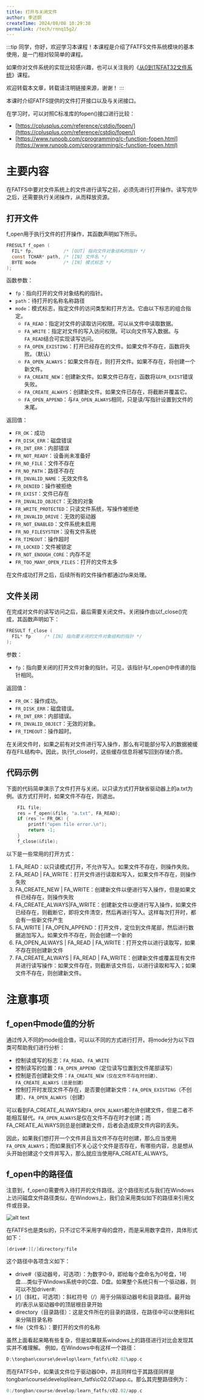 ```yaml
---
title: 打开与关闭文件
author: 李述铜
createTime: 2024/08/08 10:29:38
permalink: /tech/rnnq15g2/
---
```

:::tip
同学，你好，欢迎学习本课程！本课程是介绍了FATFS文件系统模块的基本使用，是一门相对较简单的课程。

如果你对文件系统的实现比较感兴趣，也可以关注我的《[从0到1写FAT32文件系统](https://wuptg.xetlk.com/s/VeHie)》课程。

欢迎转载本文章，转载请注明链接来源，谢谢！
:::

本课时介绍FATFS提供的文件打开接口以及与关闭接口。

在学习时，可以对照C标准库的fopen()接口进行比较：

* [https://cplusplus.com/reference/cstdio/fopen/](https://cplusplus.com/reference/cstdio/fopen/)
* [https://www.runoob.com/cprogramming/c-function-fopen.html](https://www.runoob.com/cprogramming/c-function-fopen.html)

# 主要内容
在FATFS中要对文件系统上的文件进行读写之前，必须先进行打开操作。读写完毕之后，还需要执行关闭操作，从而释放资源。

## 打开文件
f_open用于执行文件的打开操作，其函数声明如下所示。

```c
FRESULT f_open (
  FIL* fp,           /* [OUT] 指向文件对象结构的指针 */
  const TCHAR* path, /* [IN] 文件名 */
  BYTE mode          /* [IN] 模式标志 */
);
```
函数参数：

- `fp`：指向打开的文件对象结构的指针。
- `path`：待打开的名称名称路径
- `mode`：模式标志，指定文件的访问类型和打开方法。它由以下标志的组合指定。 
   - `FA_READ`：指定对文件的读取访问权限。可以从文件中读取数据。
   - `FA_WRITE`：指定对文件的写入访问权限。可以向文件写入数据。与`FA_READ`结合可实现读写访问。
   - `FA_OPEN_EXISTING`：打开已经存在的文件。如果文件不存在，函数将失败。（默认）
   - `FA_OPEN_ALWAYS`：如果文件存在，则打开文件。如果不存在，将创建一个新文件。
   - `FA_CREATE_NEW`：创建新文件。如果文件已存在，函数将以`FR_EXIST`错误失败。
   - `FA_CREATE_ALWAYS`：创建新文件。如果文件已存在，将截断并覆盖它。
   - `FA_OPEN_APPEND`：与`FA_OPEN_ALWAYS`相同，只是读/写指针设置到文件的末尾。

返回值：

- `FR_OK`：成功
- `FR_DISK_ERR`：磁盘错误
- `FR_INT_ERR`：内部错误
- `FR_NOT_READY`：设备尚未准备好
- `FR_NO_FILE`：文件不存在
- `FR_NO_PATH`：路径不存在
- `FR_INVALID_NAME`：无效文件名
- `FR_DENIED`：操作被拒绝
- `FR_EXIST`：文件已存在
- `FR_INVALID_OBJECT`：无效的对象
- `FR_WRITE_PROTECTED`：只读文件系统，写操作被拒绝
- `FR_INVALID_DRIVE`：无效的驱动器
- `FR_NOT_ENABLED`：文件系统未启用
- `FR_NO_FILESYSTEM`：没有文件系统
- `FR_TIMEOUT`：操作超时
- `FR_LOCKED`：文件被锁定
- `FR_NOT_ENOUGH_CORE`：内存不足
- `FR_TOO_MANY_OPEN_FILES`：打开的文件太多

在文件成功打开之后，后续所有的文件操作都通过fp来处理。
## 文件关闭
在完成对文件的读写访问之后，最后需要关闭文件。关闭操作由以f_close()完成，其函数声明如下：
```c
FRESULT f_close (
  FIL* fp     /* [IN] 指向要关闭的文件对象结构的指针 */
);
```
参数：

- `fp`：指向要关闭的打开文件对象的指针。可见，该指针与f_open()中传递的指针相同。

返回值：

- `FR_OK`：操作成功。
- `FR_DISK_ERR`：磁盘错误。
- `FR_INT_ERR`：内部错误。
- `FR_INVALID_OBJECT`：无效的对象。
- `FR_TIMEOUT`：操作超时。

在关闭文件时，如果之前有对文件进行写入操作，那么有可能部分写入的数据被缓存在FIL结构中。因此，执行f_close时，这些缓存信息将被写回到存储介质。
## 代码示例
下面的代码简单演示了文件打开与关闭，以只读方式打开缺省驱动器上的a.txt为例。该方式打开时，如果文件不存在，则退出。
```c
	FIL file;
	res = f_open(&file, "a.txt", FA_READ);
	if (res != FR_OK) {
		printf("open file error.\n");
		return -1;
	}
	f_close(&file);
```
以下是一些常用的打开方式：

1. FA_READ：以只读模式打开，不允许写入。如果文件不存在，则操作失败。
2. FA_READ | FA_WRITE：打开文件进行读取和写入，如果文件不存在，则操作失败
3. FA_CREATE_NEW | FA_WRITE：创建新文件以便进行写入操作，但是如果文件已经存在，则操作失败
4. FA_CREATE_ALWAYS|FA_WRITE：创建新文件以便进行写入操作，如果文件已经存在，则截断它，即将文件清空，然后再进行写入。这样每次打开时，都会有一些新文件产生
5.  FA_WRITE | FA_OPEN_APPEND：打开文件，定位到文件尾部，然后进行数据追加写入。如果文件不存在，则会创建一个新的
6. FA_OPEN_ALWAYS | FA_READ | FA_WRITE：打开文件以进行读取写，如果不存在则创建新文件
7. FA_CREATE_ALWAYS | FA_READ | FA_WRITE：创建新文件或覆盖现有文件并进行读写操作：如果文件存在，则截断该文件后，以进行读取和写入；如果文件不存在，则创建新文件。
# 注意事项
## f_open中mode值的分析
通过传入不同的mode组合值，可以以不同的方式进行打开。将mode分为以下四类可帮助我们进行分析：

- 控制读或写的标志：`FA_READ`、`FA_WRITE`
- 控制读写的位置：`FA_OPEN_APPEND`（定位读写位置到文件尾部读写）
- 控制是否创建新文件：`FA_CREATE_NEW（仅在文件不存在时创建）、FA_CREATE_ALWAYS（总是创建）`
- 控制打开时发现文件不存在，是否要创建新文件：`FA_OPEN_EXISTING`（不创建）、`FA_OPEN_ALWAYS`（创建）

可以看到FA_CREATE_ALWAYS和`FA_OPEN_ALWAYS`都允许创建文件，但是二者不能相互替代。`FA_OPEN_ALWAYS`是仅在文件不存在时才创建；而FA_CREATE_ALWAYS则总是创建新文件，后者会造成原文件内容的丢失。

因此，如果我们想打开一个文件并且当文件不存在时创建，那么应当使用`FA_OPEN_ALWAYS`；而如果我们不关心这个文件是否存在，有哪些内容，总是想从头开始创建这个文件并写入，那么就应当使用FA_CREATE_ALWAYS。
## f_open中的路径值
注意到，f_open()需要传入待打开的文件路径。这个路径形式与我们在Windows上访问磁盘文件路径类似，在Windows上，我们会采用类似如下的路径来引用文件或目录。

![alt text](../../../../../.vuepress/public/image/docs/notes/tech/fatfs/use/c2/open/image.png)

在FATFS也是类似的，只不过它不采用字母的盘符，而是采用数字盘符，具体形式如下：
```c
[drive#:][/]directory/file
```
这个路径中各项含义如下：

- drive#（驱动器号，可选项）：为数字0-9，即给每个盘命名为0号盘，1号盘....类似于Windows系统中的C盘、D盘。如果整个系统只有一个驱动器，则可以不加driver#:
- [/]（斜杠，可选项）：斜杠符号（/）用于分隔驱动器号和目录路径。最开始的/表示从驱动器中的顶层根目录开始
- directory（目录路径）：这是文件所在的目录的路径，在路径中可以使用斜杠来分隔目录名称
- file（文件名）：要打开的文件的名称

虽然上面看起来略有些复杂，但是如果联系windows上的路径进行对比会发现其实并不难理解。
例如，在Windows中有这样一个路径：
```c
D:\tongban\course\develop\learn_fatfs\c02.02\app.c
```
而在FATFS中，如果该文件位于驱动器0中，并且同样位于其路径同样是tongban\course\develop\learn_fatfs\c02.02\app.c。那么其完整路径例为：
```c
0:/tongban/course/develop/learn_fatfs/c02.02/app.c
```

